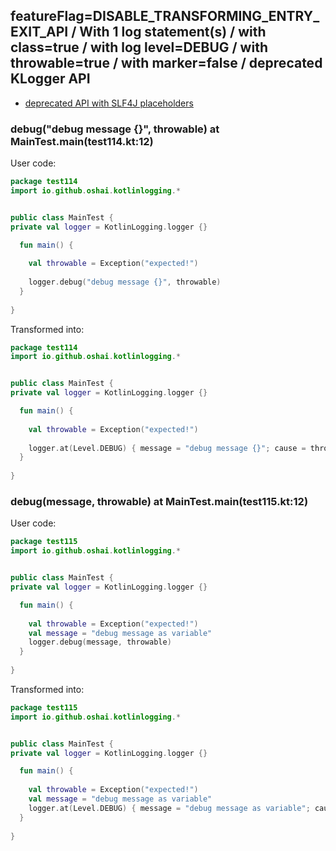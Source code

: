 ## featureFlag=DISABLE_TRANSFORMING_ENTRY_EXIT_API / With 1 log statement(s) / with class=true / with log level=DEBUG / with throwable=true / with marker=false / deprecated KLogger API

* [deprecated API with SLF4J placeholders](deprecated-slf4j-placeholders.md)

###  debug("debug message {}", throwable) at MainTest.main(test114.kt:12)

User code:
```kotlin
package test114
import io.github.oshai.kotlinlogging.*


public class MainTest {
private val logger = KotlinLogging.logger {}

  fun main() {
    
    val throwable = Exception("expected!")
    
    logger.debug("debug message {}", throwable)
  }
  
}


```
  
Transformed into:
```kotlin
package test114
import io.github.oshai.kotlinlogging.*


public class MainTest {
private val logger = KotlinLogging.logger {}

  fun main() {
    
    val throwable = Exception("expected!")
    
    logger.at(Level.DEBUG) { message = "debug message {}"; cause = throwable; internalCompilerData = KLoggingEventBuilder.InternalCompilerData(messageTemplate = ""debug message {}"", className = "test114.MainTest", methodName = "main", fileName = "test114.kt", lineNumber = 12)
  }
  
}


```

###  debug(message, throwable) at MainTest.main(test115.kt:12)

User code:
```kotlin
package test115
import io.github.oshai.kotlinlogging.*


public class MainTest {
private val logger = KotlinLogging.logger {}

  fun main() {
    
    val throwable = Exception("expected!")
    val message = "debug message as variable"
    logger.debug(message, throwable)
  }
  
}


```
  
Transformed into:
```kotlin
package test115
import io.github.oshai.kotlinlogging.*


public class MainTest {
private val logger = KotlinLogging.logger {}

  fun main() {
    
    val throwable = Exception("expected!")
    val message = "debug message as variable"
    logger.at(Level.DEBUG) { message = "debug message as variable"; cause = throwable; internalCompilerData = KLoggingEventBuilder.InternalCompilerData(messageTemplate = "message", className = "test115.MainTest", methodName = "main", fileName = "test115.kt", lineNumber = 12)
  }
  
}


```
